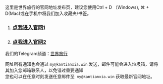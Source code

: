 这里是世界旅行的官网地址发布页，建议您使用Ctrl + D （Windows), ⌘ + D(Mac)或在手机中将我们加入收藏夹/书签。

1. ### [点我进入官网1](https://www.miaomiao.eu.org "点我进入官网1")
2. ### [点我进入官网2](https://sjlx.xyz "点我进入官网2")

我们的Telegram频道：[世界旅行](https://t.me/kantianxia "世界旅行")    

网址所有通知也会通过 `my@kantianxia.win` 发送，邮件可能会进入垃圾箱，请将其加入您邮箱联系人，以免错过重要通知      
您也可以在任意时刻发送任意邮件至` my@kantianxia.win` 获取最新官网地址。
